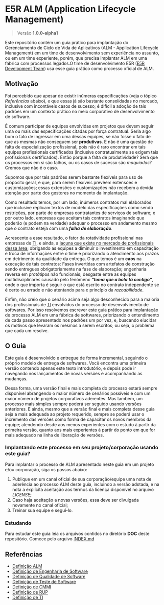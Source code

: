 E5R ALM (Application Lifecycle Management)
==========================================

> Versão __1.0.0-alpha1__

Este repositório contém um guia prático para implantação do Gerenciamento de Ciclo de Vida de Aplicativos (ALM - Application Lifecycle Management) em um time de desenvolvimento sem experiência no assunto, ou em um time experiente, porém, que precisa implantar ALM em uma fábrica com processos legados.O time de desenvolvimento E5R ([E5R Development Team][E5R]) usa esse guia prático como processo oficial de ALM.

## Motivação

Foi percebido que apesar de existir inúmeras especificações (veja o tópico _Referências_ abaixo), e que essas já são bastante consolidadas no mercado, inclusive com incontáveis casos de sucesso; é difícil a adoção de tais padrões em um contexto prático no meio corporativo de desenvolvimento de software.

É comum participar de equipes envolvidas em projetos que devem seguir uma ou mais das especificações citadas por força contratual. Seria algo bom o fato de ingressar em uma dessas equipes, se não fosse o fato de que as mesmas não conseguem ser __produtivas__. E não é uma questão de falta de especialização profissional, pois não é raro encontrar em tais equipes profissionais certificados (inclusive contratualmente se exigem tais profissionais certificados). Então porque a falta de produtividade? Será que os processos em si são falhos, ou os casos de sucesso são _maquiados_? Cremos que não é o caso.

Supomos que por tais padrões serem bastante flexíveis para uso de propósito geral, e que, para serem flexíveis prevêem extensões e customizações; essas extensões e customizações não recebem a devida atenção por parte dos gestores no momento da implantação.

Como resultado temos, por um lado, inúmeros contratos mal elaborados que inclusive replicam textos de modelo das especificações como sendo restrições, por parte de empresas contratantes de serviços de software; e por outro lado, empresas que aceitam tais contratos imaginando que poderão (e podem na verdade) adequar o processo em andamento mesmo que o contrato esteja com uma ___falha de elaboração___.

Acrescente a esse resultado, o fator da rotatividade profissional nas empresas de [TI][TI_WIKI], e ainda, a [lacuna que existe no mercado de profissionais dessa área][NOTICIA_FALTA_TI]; obrigando as equipes a diminuir o investimento em capacitação e troca de informações entre o time e priorizando o atendimento aos prazos em detrimento da qualidade da entrega. O que temos é um __caos__ na execução de tais contratos: Fases invertidas com artefatos de construção sendo entregues obrigatoriamente na fase de elaboração; engenharia reversa em protótipos não funcionais; desgaste entre as equipes multidisciplinares causado pelo fenômeno ___"toma que a bola tá contigo"___, onde o que importa é seguir o que está escrito no contrato independente se é certo ou errado e não atentando para o princípio da _razoabilidade_.

Enfim, não creio que o cenário acima seja algo desconhecido para a maioria dos profissionais de [TI][TI_WIKI] envolvidos do processo de desenvolvimento de softwares. Por isso resolvemos escrever este guia prático para implantação de processo ALM em uma fábrica de softwares, priorizando o entendimento de cada passo apresentado nos padrões um por vez, e, buscando elucidar os motivos que levaram os mesmos a serem escritos; ou seja, o problema que cada um resolve.

## O Guia

Este guia é desenvolvido e entregue de forma incremental, seguindo o próprio modelo de entrega de softwares. Você encontra uma primeira versão contendo apenas este texto introdutório, e depois pode ir navegando nos lançamentos de novas versões e acompanhando as mudanças.

Dessa forma, uma versão final e mais completa do processo estará sempre disponível abrangendo o maior número de cenários possíveis e com um maior número de projetos corporativos aderentes. Mas também, um processo mais simples sempre poderá ser seguido usando versões anteriores. E ainda, mesmo que a versão final e mais completa desse guia seja a mais adequada ao projeto requerido, sempre se poderá usar o incremento das versões como forma de capacitar os novos membros da equipe; atendendo desde aos menos experientes com o estudo à partir da primeira versão, quanto aos mais experientes à partir do ponto em que for mais adequado na linha de liberação de versões.

### Implantando este processo em seu projeto/corporação usando este guia?

Para implantar o processo de ALM apresentado neste guia em um projeto e/ou corporação, siga os passos abaixo:

1. Publique em um canal oficial de sua corporação/equipe uma nota de aderência ao processo ALM deste guia,
   incluindo a versão adotada, e na nota a explícita aceitação aos termos da licença disponível no
   arquivo _LICENSE_;
2. Caso haja aceitação a novas versões, essa deve ser divulgada novamente no canal oficial;
3. Treinar sua equipe e seguí-lo.

### Estudando

Para estudar este guia leia os arquivos contidos no diretório __DOC__ deste repositório. Comece pelo arquivo [INDEX.md][INDEX_DOC]

## Referências

* [Definição ALM][ALM_WIKI]
* [Definição de Engenharia de Software][ENG_WIKI]
* [Definição de Qualidade de Software][QA_WIKI]
* [Definição de Teste de Software][TESTE_WIKI]
* [Definição de CMMI][CMMI_WIKI]
* [Definição de RUP][RUP_WIKI]
* [Definição de TI][TI_WIKI]


[E5R]: https://e5r.github.io "E5R Development Team"
[ALM_WIKI]: https://pt.wikipedia.org/wiki/Application_lifecycle_management "Application Lifecycle Management"
[ENG_WIKI]: https://pt.wikipedia.org/wiki/Engenharia_de_software "Engenharia de Software"
[QA_WIKI]: https://pt.wikipedia.org/wiki/Qualidade_de_software "Qualidade de Software"
[TESTE_WIKI]: https://pt.wikipedia.org/wiki/Teste_de_software "Teste de Software"
[CMMI_WIKI]: https://pt.wikipedia.org/wiki/CMMI "CMMI"
[RUP_WIKI]: https://pt.wikipedia.org/wiki/IBM_Rational_Unified_Process "RUP"
[TI_WIKI]: https://pt.wikipedia.org/wiki/Tecnologia_da_informa%C3%A7%C3%A3o
[NOTICIA_FALTA_TI]: http://classificados.folha.uol.com.br/empregos/2014/06/1466085-faltam-45-mil-profissionais-de-ti-no-brasil.shtml
[INDEX_DOC]: doc/INDEXmd
